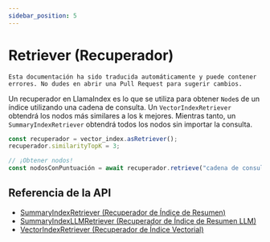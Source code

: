 ```yaml
---
sidebar_position: 5
---
```


# Retriever (Recuperador)

`Esta documentación ha sido traducida automáticamente y puede contener errores. No dudes en abrir una Pull Request para sugerir cambios.`

Un recuperador en LlamaIndex es lo que se utiliza para obtener `Node`s de un índice utilizando una cadena de consulta. Un `VectorIndexRetriever` obtendrá los nodos más similares a los k mejores. Mientras tanto, un `SummaryIndexRetriever` obtendrá todos los nodos sin importar la consulta.

```typescript
const recuperador = vector_index.asRetriever();
recuperador.similarityTopK = 3;

// ¡Obtener nodos!
const nodosConPuntuación = await recuperador.retrieve("cadena de consulta");
```

## Referencia de la API

- [SummaryIndexRetriever (Recuperador de Índice de Resumen)](../../api/classes/SummaryIndexRetriever.md)
- [SummaryIndexLLMRetriever (Recuperador de Índice de Resumen LLM)](../../api/classes/SummaryIndexLLMRetriever.md)
- [VectorIndexRetriever (Recuperador de Índice Vectorial)](../../api/classes/VectorIndexRetriever.md)
